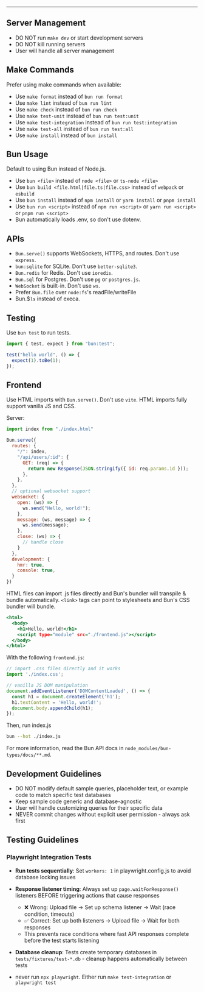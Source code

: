 ---

## Server Management

- DO NOT run `make dev` or start development servers
- DO NOT kill running servers
- User will handle all server management

## Make Commands

Prefer using make commands when available:

- Use `make format` instead of `bun run format`
- Use `make lint` instead of `bun run lint` 
- Use `make check` instead of `bun run check`
- Use `make test-unit` instead of `bun run test:unit`
- Use `make test-integration` instead of `bun run test:integration`
- Use `make test-all` instead of `bun run test:all`
- Use `make install` instead of `bun install`

## Bun Usage

Default to using Bun instead of Node.js.

- Use `bun <file>` instead of `node <file>` or `ts-node <file>`
- Use `bun build <file.html|file.ts|file.css>` instead of `webpack` or `esbuild`
- Use `bun install` instead of `npm install` or `yarn install` or `pnpm install`
- Use `bun run <script>` instead of `npm run <script>` or `yarn run <script>` or `pnpm run <script>`
- Bun automatically loads .env, so don't use dotenv.

## APIs

- `Bun.serve()` supports WebSockets, HTTPS, and routes. Don't use `express`.
- `bun:sqlite` for SQLite. Don't use `better-sqlite3`.
- `Bun.redis` for Redis. Don't use `ioredis`.
- `Bun.sql` for Postgres. Don't use `pg` or `postgres.js`.
- `WebSocket` is built-in. Don't use `ws`.
- Prefer `Bun.file` over `node:fs`'s readFile/writeFile
- Bun.$`ls` instead of execa.

## Testing

Use `bun test` to run tests.

```js#index.test.js
import { test, expect } from "bun:test";

test("hello world", () => {
  expect(1).toBe(1);
});
```

## Frontend

Use HTML imports with `Bun.serve()`. Don't use `vite`. HTML imports fully support vanilla JS and CSS.

Server:

```js#index.js
import index from "./index.html"

Bun.serve({
  routes: {
    "/": index,
    "/api/users/:id": {
      GET: (req) => {
        return new Response(JSON.stringify({ id: req.params.id }));
      },
    },
  },
  // optional websocket support
  websocket: {
    open: (ws) => {
      ws.send("Hello, world!");
    },
    message: (ws, message) => {
      ws.send(message);
    },
    close: (ws) => {
      // handle close
    }
  },
  development: {
    hmr: true,
    console: true,
  }
})
```

HTML files can import .js files directly and Bun's bundler will transpile & bundle automatically. `<link>` tags can point to stylesheets and Bun's CSS bundler will bundle.

```html#index.html
<html>
  <body>
    <h1>Hello, world!</h1>
    <script type="module" src="./frontend.js"></script>
  </body>
</html>
```

With the following `frontend.js`:

```js#frontend.js
// import .css files directly and it works
import './index.css';

// vanilla JS DOM manipulation
document.addEventListener('DOMContentLoaded', () => {
  const h1 = document.createElement('h1');
  h1.textContent = 'Hello, world!';
  document.body.appendChild(h1);
});
```

Then, run index.js

```sh
bun --hot ./index.js
```

For more information, read the Bun API docs in `node_modules/bun-types/docs/**.md`.

## Development Guidelines

- DO NOT modify default sample queries, placeholder text, or example code to match specific test databases
- Keep sample code generic and database-agnostic  
- User will handle customizing queries for their specific data
- NEVER commit changes without explicit user permission - always ask first

## Testing Guidelines

### Playwright Integration Tests

- **Run tests sequentially**: Set `workers: 1` in playwright.config.js to avoid database locking issues
- **Response listener timing**: Always set up `page.waitForResponse()` listeners BEFORE triggering actions that cause responses
  - ❌ Wrong: Upload file → Set up schema listener → Wait (race condition, timeouts)
  - ✅ Correct: Set up both listeners → Upload file → Wait for both responses
  - This prevents race conditions where fast API responses complete before the test starts listening
- **Database cleanup**: Tests create temporary databases in `tests/fixtures/test-*.db` - cleanup happens automatically between tests

- never run `npx playwright`. Either run `make test-integration` or `playwright test`